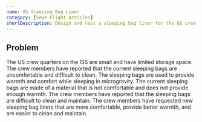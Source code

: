```yaml
---
name: US Sleeping Bag Liner
category: [Sewn Flight Articles]
shortDescription: Design and test a sleeping bag liner for the US crew quarters on the ISS to improve comfort and cleanliness.
---
```


## Problem

The US crew quarters on the ISS are small and have limited storage space. The crew members have reported that the current sleeping bags are uncomfortable and difficult to clean. The sleeping bags are used to provide warmth and comfort while sleeping in microgravity. The current sleeping bags are made of a material that is not comfortable and does not provide enough warmth. The crew members have reported that the sleeping bags are difficult to clean and maintain. The crew members have requested new sleeping bag liners that are more comfortable, provide better warmth, and are easier to clean and maintain.

